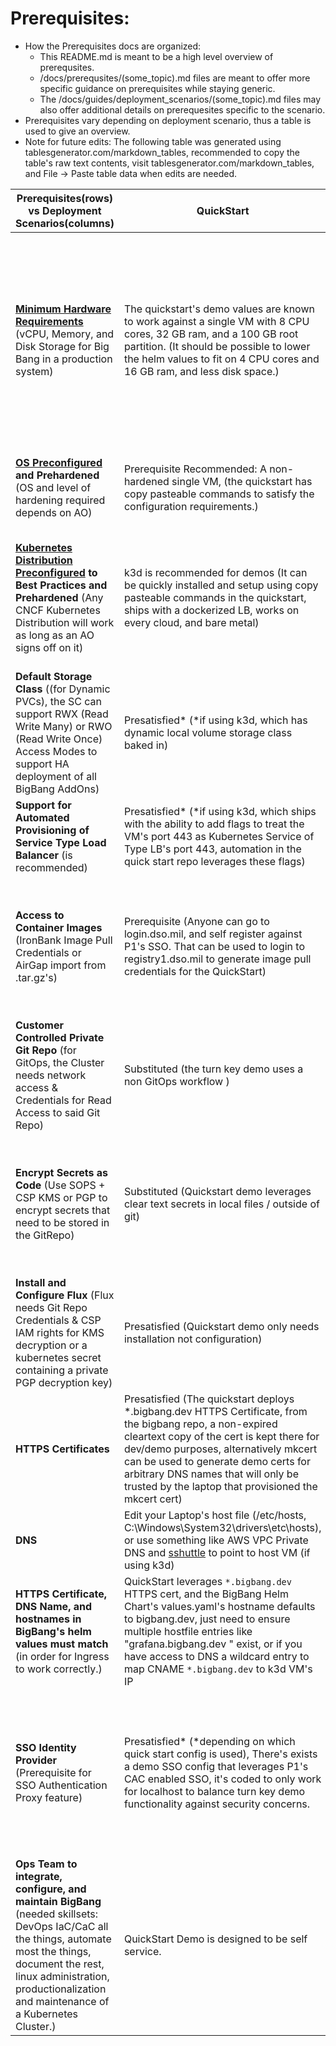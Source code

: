 # Prerequisites:
* How the Prerequisites docs are organized:
  * This README.md is meant to be a high level overview of prerequsites.
  * /docs/prerequsites/(some_topic).md files are meant to offer more specific guidance on prerequisites while staying generic. 
  * The /docs/guides/deployment_scenarios/(some_topic).md files may also offer additional details on prerequesites specific to the scenario. 
* Prerequisites vary depending on deployment scenario, thus a table is used to give an overview.
* Note for future edits: The following table was generated using tablesgenerator.com/markdown_tables, recommended to copy the table's raw text contents, visit tablesgenerator.com/markdown_tables, and File -> Paste table data when edits are needed.

| Prerequisites(rows) vs Deployment Scenarios(columns)                                                                                                                                                                                           | QuickStart                                                                                                                                                                                                                                                                                                | Internet Connected                                                                                                                                                                                                      | Internet Disconnected                                                                                                                                                                            |
|------------------------------------------------------------------------------------------------------------------------------------------------------------------------------------------------------------------------------------------------|-----------------------------------------------------------------------------------------------------------------------------------------------------------------------------------------------------------------------------------------------------------------------------------------------------------|-------------------------------------------------------------------------------------------------------------------------------------------------------------------------------------------------------------------------|--------------------------------------------------------------------------------------------------------------------------------------------------------------------------------------------------|
| **[Minimum Hardware Requirements](minimum_hardware_requirements.md)** (vCPU, Memory, and Disk Storage for Big Bang in a production system)                                                                                                     | The quickstart's demo values are known to work against a single VM with 8 CPU cores, 32 GB ram, and a 100 GB root partition. (It should be possible to lower the helm values to fit on 4 CPU cores and 16 GB ram, and less disk space.)                                                                                                                                                               | Appropriately sized CSP instances (The hardware requirements vary greatly depending on the enabled packages, internal database use, replicas, nodes, and memory/cpu requests.)                                                                                                                                                                        | Appropriately sized virtual or bare metal machines (The hardware requirements vary greatly depending on the enabled packages, internal database use, replicas, nodes, and memory/cpu requests.)                                                                                                                                |
| **[OS Preconfigured](os_preconfiguration.md) and Prehardened**  (OS and level of hardening required depends on AO)                                                                                                                             | Prerequisite  Recommended: A non-hardened single VM, (the quickstart has copy pasteable commands to satisfy the configuration requirements.)                                                                                                                                                           | Prerequisite  (CSPs usually have marketplaces with pre-hardened VM images)                                                                                                                                              | Prerequisite  (configured to AO's risk tolerance / mission needs)                                                                                                                                |
| **[Kubernetes Distribution Preconfigured](kubernetes_preconfiguration.md) to Best Practices and Prehardened**  (Any CNCF Kubernetes Distribution will work as long as an AO signs off on it)                                                   | k3d is recommended for demos (It can be quickly installed and setup using copy pasteable commands in the quickstart, ships with a dockerized LB, works on every cloud, and bare metal)                                                                                                                                                                                     | Prerequisite  (https://repo1.dso.mil/platform-one/distros)                                                                                                                                                              | Prerequisite  (users are responsible for airgap image import of container images needed by chosen Kubernetes Distribution)                                                                       |
| **Default Storage Class**  ((for Dynamic PVCs), the SC can support RWX (Read Write Many) or RWO (Read Write Once) Access Modes to support HA deployment of all BigBang AddOns)                                                                                      | Presatisfied*  (*if using k3d, which has dynamic local volume storage class baked in)                                                                                                                                                                                                                     | Prerequisite  It's recommended that users start with a CSP specific or Kubernetes Distro provided storage class                                                                                                         | Prerequisite  [(These docs compare Cloud Agnostic Storage Solutions)](../../k8s-storage/README.md#kubernetes-storage-options)                                                                    |
| **Support for Automated Provisioning of Service Type Load Balancer**  (is recommended)                                                                                                                                                         | Presatisfied*  (*if using k3d, which ships with the ability to add flags to treat the VM's port 443 as Kubernetes Service of Type LB's port 443, automation in the quick start repo leverages these flags)                                                                                                | Prerequisite  Kubernetes Distributions usually have CSPs specific flags you can pass to the kube-apiserver to support auto provisioning of CSP LBs.                                                                     | Prerequisite  [(See docs for guidance on bare metal and no IAM scenarios)](kubernetes_preconfiguration.md#service-of-type-load-balancer)                                                         |
| **Access to Container Images**  (IronBank Image Pull Credentials or AirGap import from .tar.gz's)                                                                                                                                              | Prerequisite  (Anyone can go to login.dso.mil, and self register against P1's SSO. That can be used to login to registry1.dso.mil to generate image pull credentials for the QuickStart)                                                                                                                  | BigBang customers are recommended to use ask their BB Customer Liaison's for an IronBank Image pull robot account, which lasts 6 months.                                                                                | Prerequisite  (Airgap import of container images, [BigBang Releases](https://repo1.dso.mil/platform-one/big-bang/bigbang/-/releases) includes a .tar.gz of IronBank Images)                      |
| **Customer Controlled Private Git Repo**  (for GitOps, the Cluster needs network access & Credentials for Read Access to said Git Repo)                                                                                                        | Substituted  (the turn key demo uses a non GitOps workflow )                                                                                                                                                                                                           | Prerequisite  (or follow Air gap docs)                                                                                                                                                                                  | Prerequisite  (Air gap docs assist with provisioning an ssh based git repo)                                                                                                                      |
| **Encrypt Secrets as Code**  (Use SOPS + CSP KMS or PGP to encrypt secrets that need to be stored in the GitRepo)                                                                                                                              | Substituted  (Quickstart demo leverages clear text secrets in local files / outside of git)                                                                                                                                                                                                                | Prerequisite  (CSP KMS and IAM is more secure that gpg key pair)                                                                                                                                                        | Prerequisite  (Use CSP KMS if available, PGP works universally, [Flux requires the private PGP key to not have a passphrase](https://toolkit.fluxcd.io/guides/mozilla-sops/#generate-a-gpg-key)) |
| **Install and Configure Flux**  (Flux needs Git Repo Credentials & CSP IAM rights for KMS decryption or a kubernetes secret containing a private PGP decryption key)                                                                           | Presatisfied  (Quickstart demo only needs installation not configuration)                                                                                                                                                                      | Prerequisite  (see BigBang docs, [flux docs](https://toolkit.fluxcd.io/components/source/gitrepositories/#spec-examples) are also a good resource for this)                                                             | Prerequisite  (see BigBang docs)                                                                                                                                                                 |
| **HTTPS Certificates**                                                                                                                                                                                                                         | Presatisfied  (The quickstart deploys *.bigbang.dev HTTPS Certificate, from the bigbang repo, a non-expired cleartext copy of the cert is kept there for dev/demo purposes, alternatively mkcert can be used to generate demo certs for arbitrary DNS names that will only be trusted by the laptop that provisioned the mkcert cert) | Prerequisite  (HTTPS cert is provided by consumer)                                                                                                                                                                      | Prerequisite  (HTTPS cert is provided by consumer)                                                                                                                                               |
| **DNS**                                                                                                                                                                                                                                        | Edit your Laptop's host file (/etc/hosts, C:\Windows\System32\drivers\etc\hosts), or use something like AWS VPC Private DNS and [sshuttle](https://github.com/sshuttle/sshuttle) to point to host VM (if using k3d)                                                                                       | Prerequisite  (point DNS names to Layer 4 CSP LB)                                                                                                                                                                       | Prerequisite  (point DNS names to L4 LB)                                                                                                                                                         |
| **HTTPS Certificate, DNS Name, and hostnames in BigBang's helm values must match**  (in order for Ingress to work correctly.)                                                                                                                  | QuickStart leverages `*.bigbang.dev` HTTPS cert, and the BigBang Helm Chart's values.yaml's hostname defaults to bigbang.dev, just need to ensure multiple hostfile entries like "grafana.bigbang.dev " exist, or if you have access to DNS a wildcard entry to map CNAME `*.bigbang.dev` to k3d VM's IP  | Prerequisite  (update bigbang helm values in git repo so hostnames match HTTPS cert)                                                                                                                                    | Prerequisite  (update bigbang helm values in git repo so hostnames match HTTPS cert)                                                                                                             |
| **SSO Identity Provider**  (Prerequisite for SSO Authentication Proxy feature)                                                                                                                                                                 | Presatisfied*  (*depending on which quick start config is used), There's exists a demo SSO config that leverages P1's CAC enabled SSO, it's coded to only work for localhost to balance turn key demo functionality against security concerns.                                                            | Prerequisite  (You don't have to use Keycloak, you can use any OIDC/SAML Identity Provider)  | Prerequisite*  (Install your own Keycloak cluster), leverage a pre-existing airgap SSO solution, or configure to not use SSO* if not needed for the use case)                                        |
| **Ops Team to integrate, configure, and maintain BigBang**  (needed skillsets: DevOps IaC/CaC all the things, automate most the things, document the rest, linux administration, productionalization and maintenance of a Kubernetes Cluster.) | QuickStart Demo is designed to be self service.                                                                                                                                                                                                                                                           | Prerequisite  (BigBang Customer Integration Engineers are available to help long term Ops teams.)                                                                                                                       | Prerequisite                                                                                                                                                                                     |
